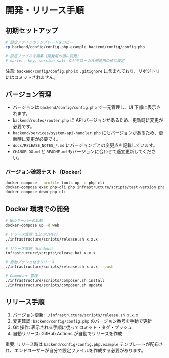 # 開発・リリース手順

## 初期セットアップ

```bash
# 設定ファイルのテンプレートをコピー
cp backend/config/config.php.example backend/config/config.php

# 設定ファイルを編集（開発用の値に変更）
# master, key, session_salt などをローカル開発用の値に設定
```

注意: `backend/config/config.php` は `.gitignore` に含まれており、リポジトリにはコミットされません。

## バージョン管理

- バージョンは `backend/config/config.php` で一元管理し、UI 下部に表示されます。
- `backend/routes/router.php` に API バージョンがあるため、更新時に変更が必要です。
- `backend/services/system-api-handler.php` にもバージョンがあるため、更新時に変更が必要です。
- `docs/RELEASE_NOTES_*.md` にバージョンごとの変更点を記載しています。
- `CHANGELOG.md` と `README.md` もバージョンに合わせて適宜更新してください。

### バージョン確認テスト（Docker）

```bash
docker-compose --profile tools up -d php-cli
docker-compose exec php-cli php infrastructure/scripts/test-version.php
docker-compose down php-cli
```

## Docker 環境での開発

```bash
# Webサーバーの起動
docker-compose up -d web

# リリース管理（Linux/Mac）
./infrastructure/scripts/release.sh x.x.x

# リリース管理（Windows）
infrastructure\scripts\release.bat x.x.x

# 自動プッシュ付きリリース
./infrastructure/scripts/release.sh x.x.x --push

# Composer 管理
./infrastructure/scripts/composer.sh install
./infrastructure/scripts/composer.sh update
```

## リリース手順

1. バージョン更新: `./infrastructure/scripts/release.sh x.x.x`
2. 変更確認: `backend/config/config.php` のバージョン番号を手動で更新
3. Git 操作: 表示される手順に従ってコミット・タグ・プッシュ
4. 自動リリース: GitHub Actions が自動でリリースを作成

重要: リリース時は `backend/config/config.php.example` テンプレートが配布され、エンドユーザーが自分で設定ファイルを作成する必要があります。

